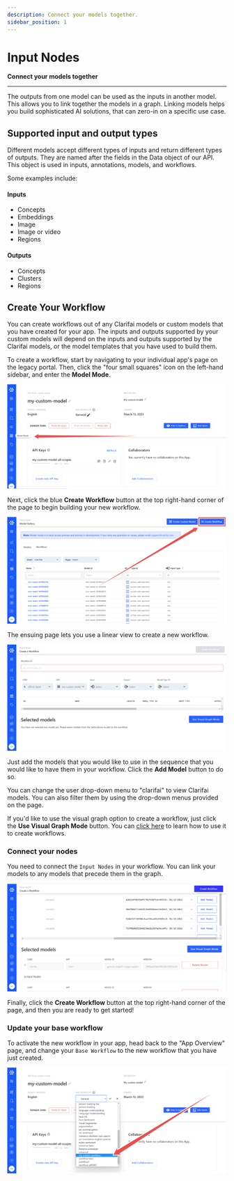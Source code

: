 ```yaml
---
description: Connect your models together.
sidebar_position: 1
---
```


# Input Nodes

**Connect your models together**
<hr />

The outputs from one model can be used as the inputs in another model. This allows you to link together the models in a graph. Linking models helps you build sophisticated AI solutions, that can zero-in on a specific use case.

## Supported input and output types

Different models accept different types of inputs and return different types of outputs. They are named after the fields in the Data object of our API. This object is used in inputs, annotations, models, and workflows. 

Some examples include:

#### Inputs

* Concepts
* Embeddings
* Image
* Image or video
* Regions

#### Outputs

* Concepts
* Clusters
* Regions

## Create Your Workflow

You can create workflows out of any Clarifai models or custom models that you have created for your app. The inputs and outputs supported by your custom models will depend on the inputs and outputs supported by the Clarifai models, or the model templates that you have used to build them.

To create a workflow, start by navigating to your individual app's page on the legacy portal. Then, click the "four small squares" icon on the left-hand sidebar, and enter the **Model Mode**.

![](/img/old_portal/model_mode.png)

Next, click the blue **Create Workflow** button at the top right-hand corner of the page to begin building your new workflow. 

![](/img/old_portal/create_workflow_button.png)

The ensuing page lets you use a linear view to create a new workflow. 

![](/img/old_portal/create_new_workflow.png)

Just add the models that you would like to use in the sequence that you would like to have them in your workflow. Click the **Add Model** button to do so. 

You can change the user drop-down menu to "clarifai" to view Clarifai models. You can also filter them by using the drop-down menus provided on the page. 

If you'd like to use the visual graph option to create a workflow, just click the **Use Visual Graph Mode** button. You can [click here](https://docs.clarifai.com/portal-guide/workflows/setting-up-a-mesh-workflow) to learn how to use it to create workflows. 

### Connect your nodes

You need to connect the `Input Nodes` in your workflow. You can link your models to any models that precede them in the graph. 

![](/img/old_portal/connect_nodes.png)

Finally, click the **Create Workflow** button at the top right-hand corner of the page, and then you are ready to get started!

### Update your base workflow

To activate the new workflow in your app, head back to the "App Overview" page, and change your `Base Workflow` to the new workflow that you have just created.

![](/img/old_portal/change_base_workflow.png)


